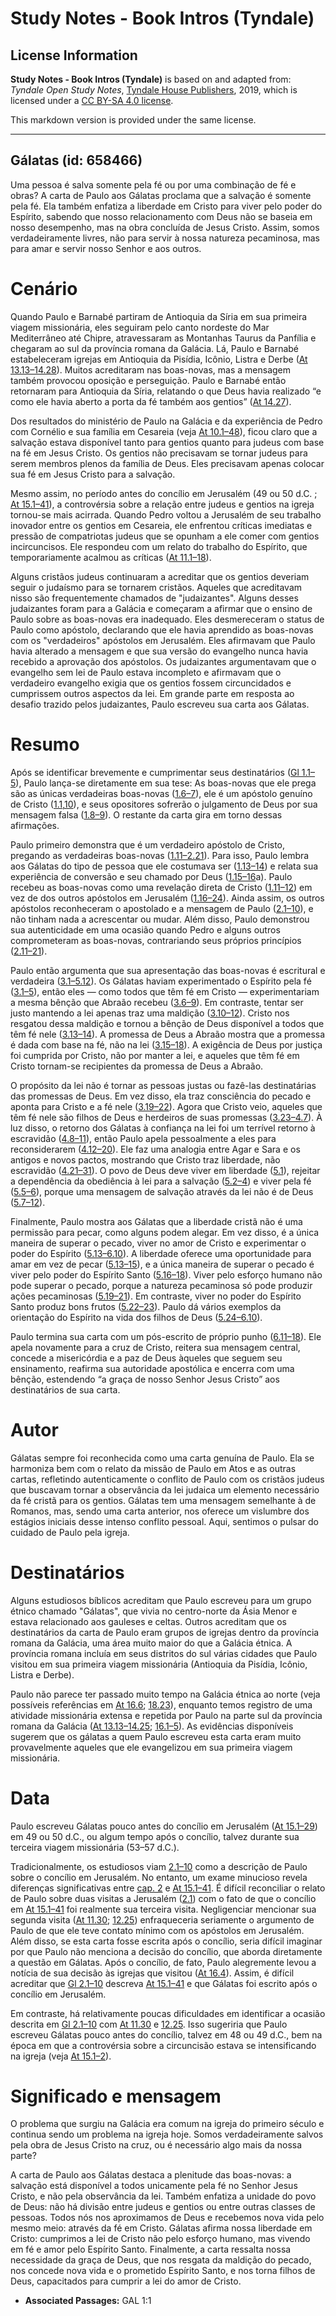 # Study Notes - Book Intros (Tyndale)

## License Information

**Study Notes - Book Intros (Tyndale)** is based on and adapted from: _Tyndale Open Study Notes_, [Tyndale House Publishers](https://tyndaleopenresources.com/), 2019, which is licensed under a [CC BY-SA 4.0 license](https://creativecommons.org/licenses/by-sa/4.0/legalcode.en).

This markdown version is provided under the same license.



--------------------------------

## Gálatas (id: 658466)

Uma pessoa é salva somente pela fé ou por uma combinação de fé e obras? A carta de Paulo aos Gálatas proclama que a salvação é somente pela fé. Ela também enfatiza a liberdade em Cristo para viver pelo poder do Espírito, sabendo que nosso relacionamento com Deus não se baseia em nosso desempenho, mas na obra concluída de Jesus Cristo. Assim, somos verdadeiramente livres, não para servir à nossa natureza pecaminosa, mas para amar e servir nosso Senhor e aos outros.

Cenário
=======

Quando Paulo e Barnabé partiram de Antioquia da Síria em sua primeira viagem missionária, eles seguiram pelo canto nordeste do Mar Mediterrâneo até Chipre, atravessaram as Montanhas Taurus da Panfília e chegaram ao sul da província romana da Galácia. Lá, Paulo e Barnabé estabeleceram igrejas em Antioquia da Pisídia, Icônio, Listra e Derbe ([At 13\.13–14\.28](https://ref.ly/Acts13:13-Acts14:28)). Muitos acreditaram nas boas\-novas, mas a mensagem também provocou oposição e perseguição. Paulo e Barnabé então retornaram para Antioquia da Síria, relatando o que Deus havia realizado “e como ele havia aberto a porta da fé também aos gentios” ([At 14\.27](https://ref.ly/Acts14:27)).

Dos resultados do ministério de Paulo na Galácia e da experiência de Pedro com Cornélio e sua família em Cesareia (veja [At 10\.1–48](https://ref.ly/Acts10:1-Acts10:48)), ficou claro que a salvação estava disponível tanto para gentios quanto para judeus com base na fé em Jesus Cristo. Os gentios não precisavam se tornar judeus para serem membros plenos da família de Deus. Eles precisavam apenas colocar sua fé em Jesus Cristo para a salvação.

Mesmo assim, no período antes do concílio em Jerusalém (49 ou 50 d.C. ; [At 15\.1–41](https://ref.ly/Acts15:1-Acts15:41)), a controvérsia sobre a relação entre judeus e gentios na igreja tornou\-se mais acirrada. Quando Pedro voltou a Jerusalém de seu trabalho inovador entre os gentios em Cesareia, ele enfrentou críticas imediatas e pressão de compatriotas judeus que se opunham a ele comer com gentios incircuncisos. Ele respondeu com um relato do trabalho do Espírito, que temporariamente acalmou as críticas ([At 11\.1–18](https://ref.ly/Acts11:1-Acts11:18)).

Alguns cristãos judeus continuaram a acreditar que os gentios deveriam seguir o judaísmo para se tornarem cristãos. Aqueles que acreditavam nisso são frequentemente chamados de "judaizantes". Alguns desses judaizantes foram para a Galácia e começaram a afirmar que o ensino de Paulo sobre as boas\-novas era inadequado. Eles desmereceram o status de Paulo como apóstolo, declarando que ele havia aprendido as boas\-novas com os "verdadeiros" apóstolos em Jerusalém. Eles afirmavam que Paulo havia alterado a mensagem e que sua versão do evangelho nunca havia recebido a aprovação dos apóstolos. Os judaizantes argumentavam que o evangelho sem lei de Paulo estava incompleto e afirmavam que o verdadeiro evangelho exigia que os gentios fossem circuncidados e cumprissem outros aspectos da lei. Em grande parte em resposta ao desafio trazido pelos judaizantes, Paulo escreveu sua carta aos Gálatas.

Resumo
======

Após se identificar brevemente e cumprimentar seus destinatários ([Gl 1\.1–5](https://ref.ly/Gal1:1-Gal1:5)), Paulo lança\-se diretamente em sua tese: As boas\-novas que ele prega são as únicas verdadeiras boas\-novas ([1\.6–7](https://ref.ly/Gal1:6-Gal1:7)), ele é um apóstolo genuíno de Cristo ([1\.1](https://ref.ly/Gal1:1),[10](https://ref.ly/Gal1:10)), e seus opositores sofrerão o julgamento de Deus por sua mensagem falsa ([1\.8–9](https://ref.ly/Gal1:8-Gal1:9)). O restante da carta gira em torno dessas afirmações.

Paulo primeiro demonstra que é um verdadeiro apóstolo de Cristo, pregando as verdadeiras boas\-novas ([1\.11–2\.21](https://ref.ly/Gal1:11-Gal2:21)). Para isso, Paulo lembra aos Gálatas do tipo de pessoa que ele costumava ser ([1\.13–14](https://ref.ly/Gal1:13-Gal1:14)) e relata sua experiência de conversão e seu chamado por Deus ([1\.15–16](https://ref.ly/Gal1:15-Gal1:16)a). Paulo recebeu as boas\-novas como uma revelação direta de Cristo ([1\.11–12](https://ref.ly/Gal1:11-Gal1:12)) em vez de dos outros apóstolos em Jerusalém ([1\.16–24](https://ref.ly/Gal1:16-Gal1:24)). Ainda assim, os outros apóstolos reconheceram o apostolado e a mensagem de Paulo ([2\.1–10](https://ref.ly/Gal2:1-Gal2:10)), e não tinham nada a acrescentar ou mudar. Além disso, Paulo demonstrou sua autenticidade em uma ocasião quando Pedro e alguns outros comprometeram as boas\-novas, contrariando seus próprios princípios ([2\.11–21](https://ref.ly/Gal2:11-Gal2:21)).

Paulo então argumenta que sua apresentação das boas\-novas é escritural e verdadeira ([3\.1–5\.12](https://ref.ly/Gal3:1-Gal5:12)). Os Gálatas haviam experimentado o Espírito pela fé ([3\.1–5](https://ref.ly/Gal3:1-Gal3:5)), então eles — como todos que têm fé em Cristo — experimentariam a mesma bênção que Abraão recebeu ([3\.6–9](https://ref.ly/Gal3:6-Gal3:9)). Em contraste, tentar ser justo mantendo a lei apenas traz uma maldição ([3\.10–12](https://ref.ly/Gal3:10-Gal3:12)). Cristo nos resgatou dessa maldição e tornou a bênção de Deus disponível a todos que têm fé nele ([3\.13–14](https://ref.ly/Gal3:13-Gal3:14)). A promessa de Deus a Abraão mostra que a promessa é dada com base na fé, não na lei ([3\.15–18](https://ref.ly/Gal3:15-Gal3:18)). A exigência de Deus por justiça foi cumprida por Cristo, não por manter a lei, e aqueles que têm fé em Cristo tornam\-se recipientes da promessa de Deus a Abraão.

O propósito da lei não é tornar as pessoas justas ou fazê\-las destinatárias das promessas de Deus. Em vez disso, ela traz consciência do pecado e aponta para Cristo e a fé nele ([3\.19–22](https://ref.ly/Gal3:19-Gal3:22)). Agora que Cristo veio, aqueles que têm fé nele são filhos de Deus e herdeiros de suas promessas ([3\.23–4\.7](https://ref.ly/Gal3:23-Gal4:7)). À luz disso, o retorno dos Gálatas à confiança na lei foi um terrível retorno à escravidão ([4\.8–11](https://ref.ly/Gal4:8-Gal4:11)), então Paulo apela pessoalmente a eles para reconsiderarem ([4\.12–20](https://ref.ly/Gal4:12-Gal4:20)). Ele faz uma analogia entre Agar e Sara e os antigos e novos pactos, mostrando que Cristo traz liberdade, não escravidão ([4\.21–31](https://ref.ly/Gal4:21-Gal4:31)). O povo de Deus deve viver em liberdade ([5\.1](https://ref.ly/Gal5:1)), rejeitar a dependência da obediência à lei para a salvação ([5\.2–4](https://ref.ly/Gal5:2-Gal5:4)) e viver pela fé ([5\.5–6](https://ref.ly/Gal5:5-Gal5:6)), porque uma mensagem de salvação através da lei não é de Deus ([5\.7–12](https://ref.ly/Gal5:7-Gal5:12)).

Finalmente, Paulo mostra aos Gálatas que a liberdade cristã não é uma permissão para pecar, como alguns podem alegar. Em vez disso, é a única maneira de superar o pecado, viver no amor de Cristo e experimentar o poder do Espírito ([5\.13–6\.10](https://ref.ly/Gal5:13-Gal6:10)). A liberdade oferece uma oportunidade para amar em vez de pecar ([5\.13–15](https://ref.ly/Gal5:13-Gal5:15)), e a única maneira de superar o pecado é viver pelo poder do Espírito Santo ([5\.16–18](https://ref.ly/Gal5:16-Gal5:18)). Viver pelo esforço humano não pode superar o pecado, porque a natureza pecaminosa só pode produzir ações pecaminosas ([5\.19–21](https://ref.ly/Gal5:19-Gal5:21)). Em contraste, viver no poder do Espírito Santo produz bons frutos ([5\.22–23](https://ref.ly/Gal5:22-Gal5:23)). Paulo dá vários exemplos da orientação do Espírito na vida dos filhos de Deus ([5\.24–6\.10](https://ref.ly/Gal5:24-Gal6:10)).

Paulo termina sua carta com um pós\-escrito de próprio punho ([6\.11–18](https://ref.ly/Gal6:11-Gal6:18)). Ele apela novamente para a cruz de Cristo, reitera sua mensagem central, concede a misericórdia e a paz de Deus àqueles que seguem seu ensinamento, reafirma sua autoridade apostólica e encerra com uma bênção, estendendo “a graça de nosso Senhor Jesus Cristo” aos destinatários de sua carta.

Autor
=====

Gálatas sempre foi reconhecida como uma carta genuína de Paulo. Ela se harmoniza bem com o relato da missão de Paulo em Atos e as outras cartas, refletindo autenticamente o conflito de Paulo com os cristãos judeus que buscavam tornar a observância da lei judaica um elemento necessário da fé cristã para os gentios. Gálatas tem uma mensagem semelhante à de Romanos, mas, sendo uma carta anterior, nos oferece um vislumbre dos estágios iniciais desse intenso conflito pessoal. Aqui, sentimos o pulsar do cuidado de Paulo pela igreja.

Destinatários
=============

Alguns estudiosos bíblicos acreditam que Paulo escreveu para um grupo étnico chamado "Gálatas", que vivia no centro\-norte da Ásia Menor e estava relacionado aos gauleses e celtas. Outros acreditam que os destinatários da carta de Paulo eram grupos de igrejas dentro da província romana da Galácia, uma área muito maior do que a Galácia étnica. A província romana incluía em seus distritos do sul várias cidades que Paulo visitou em sua primeira viagem missionária (Antioquia da Pisídia, Icônio, Listra e Derbe).

Paulo não parece ter passado muito tempo na Galácia étnica ao norte (veja possíveis referências em [At 16\.6](https://ref.ly/Acts16:6); [18\.23](https://ref.ly/Acts18:23)), enquanto temos registro de uma atividade missionária extensa e repetida por Paulo na parte sul da província romana da Galácia ([At 13\.13–14\.25](https://ref.ly/Acts13:13-Acts14:25); [16\.1–5](https://ref.ly/Acts16:1-Acts16:5)). As evidências disponíveis sugerem que os gálatas a quem Paulo escreveu esta carta eram muito provavelmente aqueles que ele evangelizou em sua primeira viagem missionária.

Data
====

Paulo escreveu Gálatas pouco antes do concílio em Jerusalém ([At 15\.1–29](https://ref.ly/Acts15:1-Acts15:29)) em 49 ou 50 d.C., ou algum tempo após o concílio, talvez durante sua terceira viagem missionária (53–57 d.C.).

Tradicionalmente, os estudiosos viam [2\.1–10](https://ref.ly/Gal2:1-Gal2:10) como a descrição de Paulo sobre o concílio em Jerusalém. No entanto, um exame minucioso revela diferenças significativas entre [cap. 2](https://ref.ly/Gal2:1-Gal2:21) e [At 15\.1–41](https://ref.ly/Acts15:1-Acts15:41). É difícil reconciliar o relato de Paulo sobre duas visitas a Jerusalém ([2\.1](https://ref.ly/Gal2:1)) com o fato de que o concílio em [At 15\.1–41](https://ref.ly/Acts15:1-Acts15:41) foi realmente sua terceira visita. Negligenciar mencionar sua segunda visita ([At 11\.30](https://ref.ly/Acts11:30); [12\.25](https://ref.ly/Acts12:25)) enfraqueceria seriamente o argumento de Paulo de que ele teve contato mínimo com os apóstolos em Jerusalém. Além disso, se esta carta fosse escrita após o concílio, seria difícil imaginar por que Paulo não menciona a decisão do concílio, que aborda diretamente a questão em Gálatas. Após o concílio, de fato, Paulo alegremente levou a notícia de sua decisão às igrejas que visitou ([At 16\.4](https://ref.ly/Acts16:4)). Assim, é difícil acreditar que [Gl 2\.1–10](https://ref.ly/Gal2:1-Gal2:10) descreva [At 15\.1–41](https://ref.ly/Acts15:1-Acts15:41) e que Gálatas foi escrito após o concílio em Jerusalém.

Em contraste, há relativamente poucas dificuldades em identificar a ocasião descrita em [Gl 2\.1–10](https://ref.ly/Gal2:1-Gal2:10) com [At 11\.30](https://ref.ly/Acts11:30) e [12\.25](https://ref.ly/Acts12:25). Isso sugeriria que Paulo escreveu Gálatas pouco antes do concílio, talvez em 48 ou 49 d.C., bem na época em que a controvérsia sobre a circuncisão estava se intensificando na igreja (veja [At 15\.1–2](https://ref.ly/Acts15:1-Acts15:2)).

Significado e mensagem
======================

O problema que surgiu na Galácia era comum na igreja do primeiro século e continua sendo um problema na igreja hoje. Somos verdadeiramente salvos pela obra de Jesus Cristo na cruz, ou é necessário algo mais da nossa parte?

A carta de Paulo aos Gálatas destaca a plenitude das boas\-novas: a salvação está disponível a todos unicamente pela fé no Senhor Jesus Cristo, e não pela observância da lei. Também enfatiza a unidade do povo de Deus: não há divisão entre judeus e gentios ou entre outras classes de pessoas. Todos nós nos aproximamos de Deus e recebemos nova vida pelo mesmo meio: através da fé em Cristo. Gálatas afirma nossa liberdade em Cristo: cumprimos a lei de Cristo não pelo esforço humano, mas vivendo em fé e amor pelo Espírito Santo. Finalmente, a carta ressalta nossa necessidade da graça de Deus, que nos resgata da maldição do pecado, nos concede nova vida e o prometido Espírito Santo, e nos torna filhos de Deus, capacitados para cumprir a lei do amor de Cristo.

* **Associated Passages:** GAL 1:1

